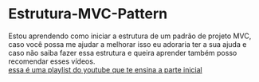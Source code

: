 # Estrutura-MVC-Pattern

Estou aprendendo como iniciar a estrutura de um padrão de projeto MVC, caso você possa me ajudar a melhorar isso eu adoraria ter a sua ajuda e caso não saiba fazer essa estrutura e queira aprender também posso recomendar esses vídeos.  
[essa é uma playlist do youtube que te ensina a parte inicial](https://www.youtube.com/watch?v=ZW2JLtX4Dag&list=PLvFk3EFAMPQ04J3Yn7JlX3xoOHNFSiDcn&index=1)
